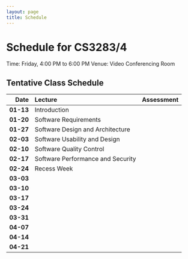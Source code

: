 ```yaml
---
layout: page
title: Schedule
---
```


# Schedule for CS3283/4

Time: Friday, 4:00 PM to 6:00 PM
Venue: Video Conferencing Room

## Tentative Class Schedule

| Date      | Lecture                 | Assessment |
|----------:|:------------------------|:-----------|
| **01-13** | Introduction| | 
| **01-20** | Software Requirements| | 
| **01-27** | Software Design and Architecture| |
| **02-03** | Software Usability and Design| |  
| **02-10** | Software Quality Control| |  
| **02-17** | Software Performance and Security| | 
| **02-24** | Recess Week | | 
| **03-03** | | | 
| **03-10** | | |  
| **03-17** | | |  
| **03-24** | | | 
| **03-31** | | |   
| **04-07** | | |  
| **04-14** | | |  
| **04-21** | | |
